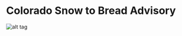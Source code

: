 # Colorado Snow to Bread Advisory
![alt tag](https://raw.githubusercontent.com/marshmalien/coloradoFrenchToastAdvisory/master/toastMap.png)


